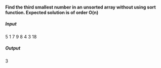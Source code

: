 #### Find the third smallest number in an unsorted array without using sort function. Expected solution is of order  O(n)

##### Input

5 1 7 9 8 4 3 18

##### Output

3

